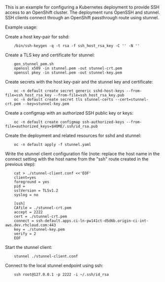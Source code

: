 This is an example for configuring a Kubernetes deployment to provide SSH
access to an OpenShift cluster.  The deployment runs OpenSSH and stunnel.
SSH clients connect through an OpenShift passthrough route using stunnel.

Example usage:

Create a host key-pair for sshd:

```
    /bin/ssh-keygen -q -t rsa -f ssh_host_rsa_key -C '' -N ''
```

Create a TLS key and certificate for stunnel:

```
    gen_stunnel_pem.sh
    openssl x509 -in stunnel.pem -out stunnel-crt.pem
    openssl pkey -in stunnel.pem -out stunnel-key.pem
```

Create secrets with the host key-pair and the stunnel key and certificate:

```
    oc -n default create secret generic sshd-host-keys --from-file=ssh_host_rsa_key --from-file=ssh_host_rsa_key.pub
    oc -n default create secret tls stunnel-certs --cert=stunnel-crt.pem --key=stunnel-key.pem
```

Create a configmap with an authorized SSH public key or keys:

```
    oc -n default create configmap ssh-authorized-keys --from-file=authorized_keys=$HOME/.ssh/id_rsa.pub
```

Create the deployment and related resources for sshd and stunnel:

```
    oc -n default apply -f stunnel.yaml
```

Write the stunnel client configuration file (note: replace the host name in
the connect setting with the host name from the "ssh" route created in the
previous step):

```
    cat > ./stunnel-client.conf <<'EOF'
    client=yes
    foreground = yes
    pid = 
    sslVersion = TLSv1.2
    syslog = no
    
    [ssh]
    CAfile = ./stunnel-crt.pem
    accept = 2222
    cert = ./stunnel-crt.pem
    connect = ssh-default.apps.ci-ln-pw141ct-d5d6b.origin-ci-int-aws.dev.rhcloud.com:443
    key = ./stunnel-key.pem
    verify = 2
    EOF
```

Start the stunnel client:

```
    stunnel ./stunnel-client.conf
```

Connect to the local stunnel endpoint using ssh:

```
    ssh root@127.0.0.1 -p 2222 -i ~/.ssh/id_rsa
```

